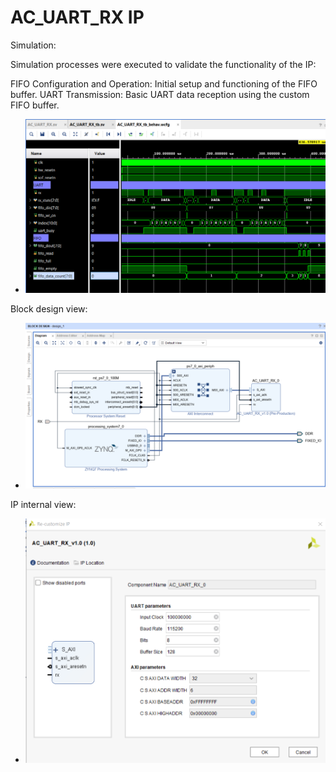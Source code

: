# AC_UART_RX IP
	
Simulation:

Simulation processes were executed to validate the functionality of the IP:

FIFO Configuration and Operation: Initial setup and functioning of the FIFO buffer.
UART Transmission: Basic UART data reception using the custom FIFO buffer.

- ![UART Simulation Capture](documentation/sim/uart_rx_sim.PNG)

Block design view:
- ![UART Simulation Capture](documentation/design/block_design.PNG)

IP internal view:
- ![UART Simulation Capture](documentation/design/IP_view.PNG)

